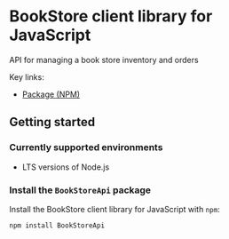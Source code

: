 # BookStore client library for JavaScript

API for managing a book store inventory and orders

Key links:

- [Package (NPM)](https://www.npmjs.com/package/BookStoreApi)

## Getting started

### Currently supported environments

- LTS versions of Node.js

### Install the `BookStoreApi` package

Install the BookStore client library for JavaScript with `npm`:

```bash
npm install BookStoreApi
```
